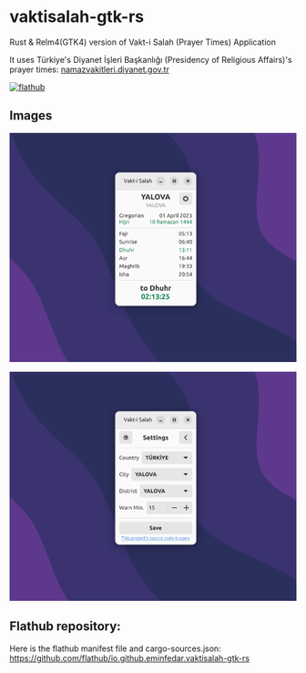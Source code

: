 # vaktisalah-gtk-rs
Rust &amp; Relm4(GTK4) version of Vakt-i Salah (Prayer Times) Application

It uses Türkiye's Diyanet İşleri Başkanlığı (Presidency of Religious Affairs)'s prayer times: [namazvakitleri.diyanet.gov.tr](https://namazvakitleri.diyanet.gov.tr/en-US/)

[![flathub](https://dl.flathub.org/assets/badges/flathub-badge-en.png)](https://flathub.org/apps/io.github.eminfedar.vaktisalah-gtk-rs)

## Images

![main_light](/export/main_light.png)

![settings_light](/export/settings_light.png)

## Flathub repository:
Here is the flathub manifest file and cargo-sources.json: https://github.com/flathub/io.github.eminfedar.vaktisalah-gtk-rs